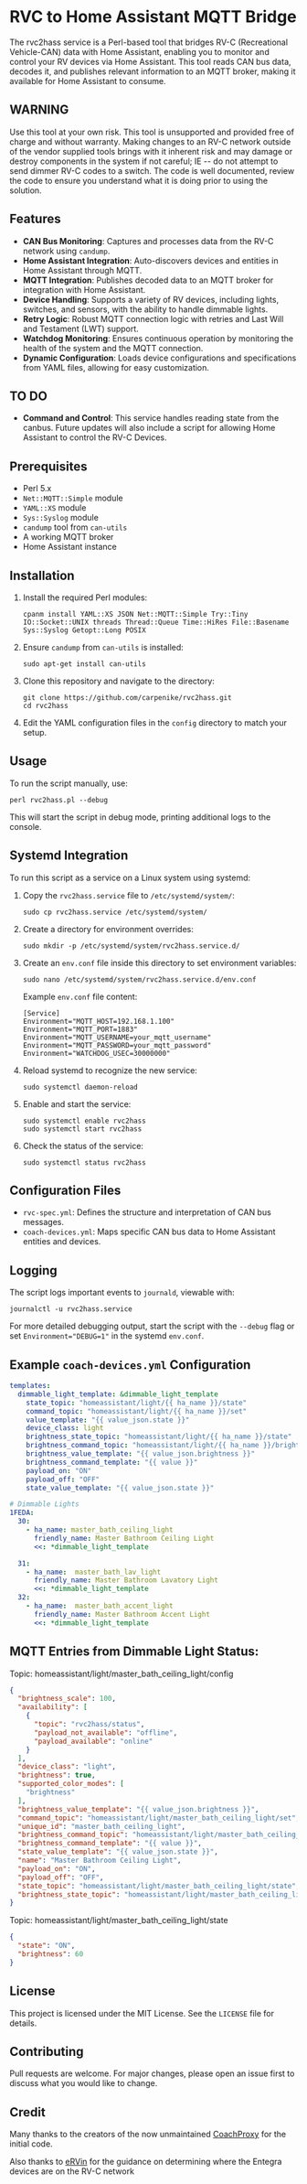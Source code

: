 # RVC to Home Assistant MQTT Bridge

The rvc2hass service is a Perl-based tool that bridges RV-C (Recreational Vehicle-CAN) data with Home Assistant, enabling you to monitor and control your RV devices via Home Assistant. This tool reads CAN bus data, decodes it, and publishes relevant information to an MQTT broker, making it available for Home Assistant to consume.

## WARNING

Use this tool at your own risk. This tool is unsupported and provided free of charge and without warranty. Making changes to an RV-C network outside of the vendor supplied tools brings with it inherent risk and may damage or destroy components in the system if not careful; IE -- do not attempt to send dimmer RV-C codes to a switch. The code is well documented, review the code to ensure you understand what it is doing prior to using the solution.

## Features

- **CAN Bus Monitoring**: Captures and processes data from the RV-C network using `candump`.
- **Home Assistant Integration**: Auto-discovers devices and entities in Home Assistant through MQTT.
- **MQTT Integration**: Publishes decoded data to an MQTT broker for integration with Home Assistant.
- **Device Handling**: Supports a variety of RV devices, including lights, switches, and sensors, with the ability to handle dimmable lights.
- **Retry Logic**: Robust MQTT connection logic with retries and Last Will and Testament (LWT) support.
- **Watchdog Monitoring**: Ensures continuous operation by monitoring the health of the system and the MQTT connection.
- **Dynamic Configuration**: Loads device configurations and specifications from YAML files, allowing for easy customization.

## TO DO

- **Command and Control**: This service handles reading state from the canbus. Future updates will also include a script for allowing Home Assistant to control the RV-C Devices.

## Prerequisites

- Perl 5.x
- `Net::MQTT::Simple` module
- `YAML::XS` module
- `Sys::Syslog` module
- `candump` tool from `can-utils`
- A working MQTT broker
- Home Assistant instance

## Installation

1. Install the required Perl modules:
    ```
    cpanm install YAML::XS JSON Net::MQTT::Simple Try::Tiny IO::Socket::UNIX threads Thread::Queue Time::HiRes File::Basename Sys::Syslog Getopt::Long POSIX
    ```

2. Ensure `candump` from `can-utils` is installed:
    ```
    sudo apt-get install can-utils
    ```

3. Clone this repository and navigate to the directory:
    ```
    git clone https://github.com/carpenike/rvc2hass.git
    cd rvc2hass
    ```

4. Edit the YAML configuration files in the `config` directory to match your setup.

## Usage

To run the script manually, use:
```
perl rvc2hass.pl --debug
```

This will start the script in debug mode, printing additional logs to the console.

## Systemd Integration

To run this script as a service on a Linux system using systemd:

1. Copy the `rvc2hass.service` file to `/etc/systemd/system/`:
    ```
    sudo cp rvc2hass.service /etc/systemd/system/
    ```

2. Create a directory for environment overrides:
    ```
    sudo mkdir -p /etc/systemd/system/rvc2hass.service.d/
    ```

3. Create an `env.conf` file inside this directory to set environment variables:
    ```
    sudo nano /etc/systemd/system/rvc2hass.service.d/env.conf
    ```

    Example `env.conf` file content:
    ```
    [Service]
    Environment="MQTT_HOST=192.168.1.100"
    Environment="MQTT_PORT=1883"
    Environment="MQTT_USERNAME=your_mqtt_username"
    Environment="MQTT_PASSWORD=your_mqtt_password"
    Environment="WATCHDOG_USEC=30000000"
    ```

4. Reload systemd to recognize the new service:
    ```
    sudo systemctl daemon-reload
    ```

5. Enable and start the service:
    ```
    sudo systemctl enable rvc2hass
    sudo systemctl start rvc2hass
    ```

6. Check the status of the service:
    ```
    sudo systemctl status rvc2hass
    ```

## Configuration Files

- `rvc-spec.yml`: Defines the structure and interpretation of CAN bus messages.
- `coach-devices.yml`: Maps specific CAN bus data to Home Assistant entities and devices.

## Logging

The script logs important events to `journald`, viewable with:
```
journalctl -u rvc2hass.service
```

For more detailed debugging output, start the script with the `--debug` flag or set `Environment="DEBUG=1"` in the systemd `env.conf`.

## Example `coach-devices.yml` Configuration

```yaml
templates:
  dimmable_light_template: &dimmable_light_template
    state_topic: "homeassistant/light/{{ ha_name }}/state"
    command_topic: "homeassistant/light/{{ ha_name }}/set"
    value_template: "{{ value_json.state }}"
    device_class: light
    brightness_state_topic: "homeassistant/light/{{ ha_name }}/state"
    brightness_command_topic: "homeassistant/light/{{ ha_name }}/brightness/set"
    brightness_value_template: "{{ value_json.brightness }}"
    brightness_command_template: "{{ value }}"
    payload_on: "ON"
    payload_off: "OFF"
    state_value_template: "{{ value_json.state }}"

# Dimmable Lights
1FEDA:
  30:
    - ha_name: master_bath_ceiling_light
      friendly_name: Master Bathroom Ceiling Light
      <<: *dimmable_light_template

  31:
    - ha_name:  master_bath_lav_light
      friendly_name: Master Bathroom Lavatory Light
      <<: *dimmable_light_template
  32:
    - ha_name:  master_bath_accent_light
      friendly_name: Master Bathroom Accent Light
      <<: *dimmable_light_template
```

## MQTT Entries from Dimmable Light Status:

Topic: homeassistant/light/master_bath_ceiling_light/config

```json
{
  "brightness_scale": 100,
  "availability": [
    {
      "topic": "rvc2hass/status",
      "payload_not_available": "offline",
      "payload_available": "online"
    }
  ],
  "device_class": "light",
  "brightness": true,
  "supported_color_modes": [
    "brightness"
  ],
  "brightness_value_template": "{{ value_json.brightness }}",
  "command_topic": "homeassistant/light/master_bath_ceiling_light/set",
  "unique_id": "master_bath_ceiling_light",
  "brightness_command_topic": "homeassistant/light/master_bath_ceiling_light/brightness/set",
  "brightness_command_template": "{{ value }}",
  "state_value_template": "{{ value_json.state }}",
  "name": "Master Bathroom Ceiling Light",
  "payload_on": "ON",
  "payload_off": "OFF",
  "state_topic": "homeassistant/light/master_bath_ceiling_light/state",
  "brightness_state_topic": "homeassistant/light/master_bath_ceiling_light/state"
}
```

Topic: homeassistant/light/master_bath_ceiling_light/state

```json
{
  "state": "ON",
  "brightness": 60
}
```

## License

This project is licensed under the MIT License. See the `LICENSE` file for details.

## Contributing

Pull requests are welcome. For major changes, please open an issue first to discuss what you would like to change.

## Credit

Many thanks to the creators of the now unmaintained [CoachProxy](https://coachproxy.com/) for the initial code.

Also thanks to [eRVin](https://myervin.com/) for the guidance on determining where the Entegra devices are on the RV-C network